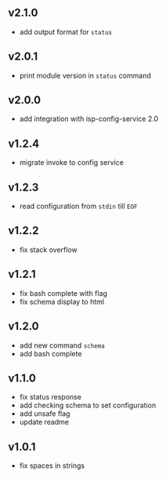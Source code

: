 ## v2.1.0
* add output format for `status`
## v2.0.1
* print module version in `status` command
## v2.0.0
* add integration with isp-config-service 2.0
## v1.2.4
* migrate invoke to config service
## v1.2.3
* read configuration from `stdin` till `EOF`
## v1.2.2
* fix stack overflow
## v1.2.1
* fix bash complete with flag
* fix schema display to html
## v1.2.0
* add new command `schema`
* add bash complete
## v1.1.0
* fix status response
* add checking schema to set configuration
* add unsafe flag
* update readme
## v1.0.1
* fix spaces in strings

